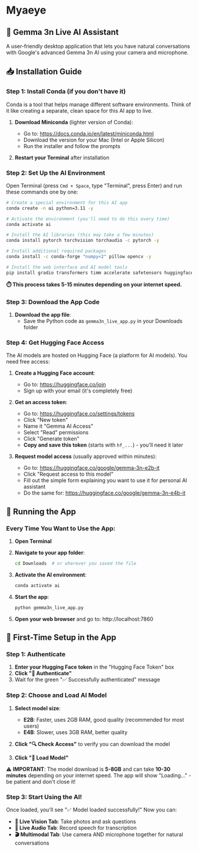 # Myaeye
## 🎥 Gemma 3n Live AI Assistant

A user-friendly desktop application that lets you have natural conversations with Google's advanced Gemma 3n AI using your camera and microphone. 

## 📥 Installation Guide

### Step 1: Install Conda (if you don't have it)

Conda is a tool that helps manage different software environments. Think of it like creating a separate, clean space for this AI app to live.

1. **Download Miniconda** (lighter version of Conda):
   - Go to: https://docs.conda.io/en/latest/miniconda.html
   - Download the version for your Mac (Intel or Apple Silicon)
   - Run the installer and follow the prompts

2. **Restart your Terminal** after installation

### Step 2: Set Up the AI Environment

Open Terminal (press `Cmd + Space`, type "Terminal", press Enter) and run these commands one by one:

```bash
# Create a special environment for this AI app
conda create -n ai python=3.11 -y

# Activate the environment (you'll need to do this every time)
conda activate ai

# Install the AI libraries (this may take a few minutes)
conda install pytorch torchvision torchaudio -c pytorch -y

# Install additional required packages
conda install -c conda-forge "numpy<2" pillow opencv -y

# Install the web interface and AI model tools
pip install gradio transformers timm accelerate safetensors huggingface_hub
```

**⏱️ This process takes 5-15 minutes depending on your internet speed.**

### Step 3: Download the App Code

1. **Download the app file**:
   - Save the Python code as `gemma3n_live_app.py` in your Downloads folder

### Step 4: Get Hugging Face Access

The AI models are hosted on Hugging Face (a platform for AI models). You need free access:

1. **Create a Hugging Face account**:
   - Go to: https://huggingface.co/join
   - Sign up with your email (it's completely free)

2. **Get an access token**:
   - Go to: https://huggingface.co/settings/tokens
   - Click "New token"
   - Name it "Gemma AI Access"
   - Select "Read" permissions
   - Click "Generate token"
   - **Copy and save this token** (starts with `hf_...`) - you'll need it later

3. **Request model access** (usually approved within minutes):
   - Go to: https://huggingface.co/google/gemma-3n-e2b-it
   - Click "Request access to this model"
   - Fill out the simple form explaining you want to use it for personal AI assistant
   - Do the same for: https://huggingface.co/google/gemma-3n-e4b-it

## 🚀 Running the App

### Every Time You Want to Use the App:

1. **Open Terminal**

2. **Navigate to your app folder**:
   ```bash
   cd Downloads  # or wherever you saved the file
   ```

3. **Activate the AI environment**:
   ```bash
   conda activate ai
   ```

4. **Start the app**:
   ```bash
   python gemma3n_live_app.py
   ```

5. **Open your web browser** and go to: http://localhost:7860

## 🔧 First-Time Setup in the App

### Step 1: Authenticate
1. **Enter your Hugging Face token** in the "Hugging Face Token" box
2. **Click "🔑 Authenticate"**
3. Wait for the green "✅ Successfully authenticated" message

### Step 2: Choose and Load AI Model
1. **Select model size**:
   - **E2B**: Faster, uses 2GB RAM, good quality (recommended for most users)
   - **E4B**: Slower, uses 3GB RAM, better quality

2. **Click "🔍 Check Access"** to verify you can download the model

3. **Click "🚀 Load Model"**

⚠️ **IMPORTANT**: The model download is **5-8GB** and can take **10-30 minutes** depending on your internet speed. The app will show "Loading..." - be patient and don't close it!

### Step 3: Start Using the AI!

Once loaded, you'll see "✅ Model loaded successfully!" Now you can:

- **📸 Live Vision Tab**: Take photos and ask questions
- **🎤 Live Audio Tab**: Record speech for transcription
- **🎬 Multimodal Tab**: Use camera AND microphone together for natural conversations
